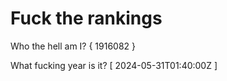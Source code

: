 # Fuck the rankings

Who the hell am I?
{ 1916082 }

What fucking year is it?
[ 2024-05-31T01:40:00Z ]
